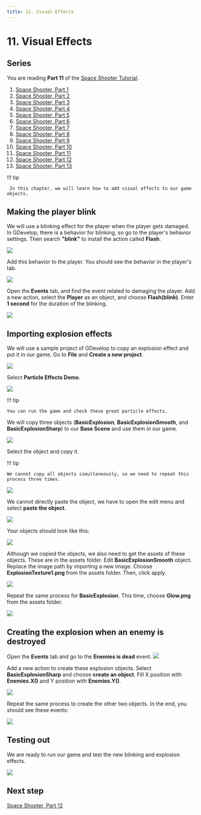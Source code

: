 ```yaml
---
title: 11. Visual Effects
---
```

# 11. Visual Effects

## Series

You are reading **Part 11** of the [Space Shooter Tutorial](/gdevelop5/tutorials/space-shooter).

1. [Space Shooter, Part 1](/gdevelop5/tutorials/space-shooter)
2. [Space Shooter, Part 2](/gdevelop5/tutorials/space-shooter/2-move-player)
3. [Space Shooter, Part 3](/gdevelop5/tutorials/space-shooter/3-shoot-and-health)
4. [Space Shooter, Part 4](/gdevelop5/tutorials/space-shooter/4-background-and-camera)
5. [Space Shooter, Part 5](/gdevelop5/tutorials/space-shooter/5-enemies)
6. [Space Shooter, Part 6](/gdevelop5/tutorials/space-shooter/6-enemy-mechanics)
7. [Space Shooter, Part 7](/gdevelop5/tutorials/space-shooter/7-meteors)
8. [Space Shooter, Part 8](/gdevelop5/tutorials/space-shooter/8-powerups)
9. [Space Shooter, Part 9](/gdevelop5/tutorials/space-shooter/9-ui)
10. [Space Shooter, Part 10](/gdevelop5/tutorials/space-shooter/10-sound-effects-music)
11. [Space Shooter, Part 11](/gdevelop5/tutorials/space-shooter/11-visual-effects)
12. [Space Shooter, Part 12](/gdevelop5/tutorials/space-shooter/12-levels)
13. [Space Shooter, Part 13](/gdevelop5/tutorials/space-shooter/13-main-menu)

!!! tip

     In this chapter, we will learn how to add visual effects to our game objects.

## Making the player blink

We will use a blinking effect for the player when the player gets damaged. In GDevelop, there is a behavior for blinking, so go to the player's behavior settings. Then search **"blink"** to install the action called **Flash**.

![](/gdevelop5/tutorials/space-shooter/space-shooter-add-blink-behavior.png)

Add this behavior to the player. You should see the behavior in the player's tab.

![](/gdevelop5/tutorials/space-shooter/space-shooter-blink.png)

Open the **Events** tab, and find the event related to damaging the player. Add a new action, select the **Player** as an object, and choose **Flash(blink)**. Enter **1 second** for the duration of the blinking.

![](/gdevelop5/tutorials/space-shooter/space-shooter-blink-player-action.png)

## Importing explosion effects

We will use a sample project of GDevelop to copy an explosion effect and put it in our game. Go to **File** and **Create a new project**.

![](/gdevelop5/tutorials/space-shooter/space-shooter-create-a-new-project.png)

Select **Particle Effects Demo**.

![](/gdevelop5/tutorials/space-shooter/space-shooter-particle-effects-demo.png)

!!! tip

    You can run the game and check these great particle effects.

We will copy three objects (**BasicExplosion**, **BasicExplosionSmooth**, and **BasicExplosionSharp**) to our **Base Scene** and use them in our game.

![](/gdevelop5/tutorials/space-shooter/space-shooter-particle-effects-copy-objects.png)

Select the object and copy it.

!!! tip

    We cannot copy all objects simultaneously, so we need to repeat this process three times.

![](/gdevelop5/tutorials/space-shooter/space-shooter-copy-object-from-project-min.gif)

We cannot directly paste the object, we have to open the edit menu and select **paste the object**.

![](/gdevelop5/tutorials/space-shooter/space-shooter-paste-object-min.gif)

Your objects should look like this:

![](/gdevelop5/tutorials/space-shooter/space-shooter-effect-objects.png)

Although we copied the objects, we also need to get the assets of these objects. These are in the assets folder. Edit **BasicExplosionSmooth** object. Replace the image path by importing a new image. Choose **ExplosionTexture1.png** from the assets folder. Then, click apply.

![](/gdevelop5/tutorials/space-shooter/space-shooter-basic-explosion-assets-min.gif)

Repeat the same process for **BasicExplosion**. This time, choose **Glow.png** from the assets folder.

![](/gdevelop5/tutorials/space-shooter/space-shooter-basic-explosion-glow.png)

## Creating the explosion when an enemy is destroyed

Open the **Events** tab and go to the **Enemies is dead** event.
![](/gdevelop5/tutorials/space-shooter/space-shooter-add-explosion-events-here.png)

Add a new action to create these explosion objects. Select **BasicExplosionSharp** and choose **create an object**. Fill X position with **Enemies.X()** and Y position with **Enemies.Y()**.

![](/gdevelop5/tutorials/space-shooter/space-shooter-create-explosion-objects.png)

Repeat the same process to create the other two objects. In the end, you should see these events:

![](/gdevelop5/tutorials/space-shooter/space-shooter-chapter-11-events.png)

## Testing out

We are ready to run our game and test the new blinking and explosion effects.

![](/gdevelop5/tutorials/space-shooter/space-shooter-chapter-11-demo.gif)

## Next step

[Space Shooter, Part 12](/gdevelop5/tutorials/space-shooter/12-levels)
